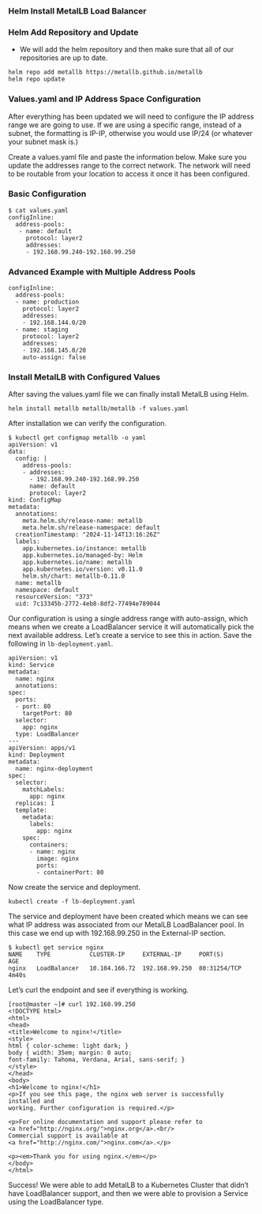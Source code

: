 ### Helm Install MetalLB Load Balancer

### Helm Add Repository and Update

- We will add the helm repository and then make sure that all of our repositories are up to date.

```
helm repo add metallb https://metallb.github.io/metallb
helm repo update
```

### Values.yaml and IP Address Space Configuration

After everything has been updated we will need to configure the IP address range we are going to use. If we are using a specific range, instead of a subnet, the formatting is IP-IP, otherwise you would use IP/24 (or whatever your subnet mask is.)

Create a values.yaml file and paste the information below. Make sure you update the addresses range to the correct network. The network will need to be routable from your location to access it once it has been configured.

### Basic Configuration

```
$ cat values.yaml 
configInline:
  address-pools:
   - name: default
     protocol: layer2
     addresses:
     - 192.168.99.240-192.168.99.250
```	 

### Advanced Example with Multiple Address Pools

```
configInline:
  address-pools:
  - name: production
    protocol: layer2
    addresses:
    - 192.168.144.0/20
  - name: staging
    protocol: layer2
    addresses:
    - 192.168.145.0/20
    auto-assign: false
```	

### Install MetalLB with Configured Values

After saving the values.yaml file we can finally install MetalLB using Helm.

`helm install metallb metallb/metallb -f values.yaml`

After installation we can verify the configuration.

```
$ kubectl get configmap metallb -o yaml
apiVersion: v1
data:
  config: |
    address-pools:
    - addresses:
      - 192.168.99.240-192.168.99.250
      name: default
      protocol: layer2
kind: ConfigMap
metadata:
  annotations:
    meta.helm.sh/release-name: metallb
    meta.helm.sh/release-namespace: default
  creationTimestamp: "2024-11-14T13:16:26Z"
  labels:
    app.kubernetes.io/instance: metallb
    app.kubernetes.io/managed-by: Helm
    app.kubernetes.io/name: metallb
    app.kubernetes.io/version: v0.11.0
    helm.sh/chart: metallb-0.11.0
  name: metallb
  namespace: default
  resourceVersion: "373"
  uid: 7c13345b-2772-4eb8-8df2-77494e789044
```

Our configuration is using a single address range with auto-assign, which means when we create a LoadBalancer service it will automatically pick the next available address. Let’s create a service to see this in action. Save the following in `lb-deployment.yaml`.

```
apiVersion: v1
kind: Service
metadata:
  name: nginx
  annotations:
spec:
  ports:
  - port: 80
    targetPort: 80
  selector:
    app: nginx
  type: LoadBalancer
---
apiVersion: apps/v1
kind: Deployment
metadata:
  name: nginx-deployment
spec:
  selector:
    matchLabels:
      app: nginx
  replicas: 1
  template:
    metadata:
      labels:
        app: nginx
    spec:
      containers:
      - name: nginx
        image: nginx
        ports:
        - containerPort: 80
```		

Now create the service and deployment.

`kubectl create -f lb-deployment.yaml`

The service and deployment have been created which means we can see what IP address was associated from our MetalLB LoadBalancer pool. In this case we end up with 192.168.99.250 in the External-IP section.

```
$ kubectl get service nginx
NAME    TYPE           CLUSTER-IP     EXTERNAL-IP     PORT(S)        AGE
nginx   LoadBalancer   10.104.166.72  192.168.99.250  80:31254/TCP   4m40s
```

Let’s curl the endpoint and see if everything is working.

```
[root@master ~]# curl 192.168.99.250
<!DOCTYPE html>
<html>
<head>
<title>Welcome to nginx!</title>
<style>
html { color-scheme: light dark; }
body { width: 35em; margin: 0 auto;
font-family: Tahoma, Verdana, Arial, sans-serif; }
</style>
</head>
<body>
<h1>Welcome to nginx!</h1>
<p>If you see this page, the nginx web server is successfully installed and
working. Further configuration is required.</p>

<p>For online documentation and support please refer to
<a href="http://nginx.org/">nginx.org</a>.<br/>
Commercial support is available at
<a href="http://nginx.com/">nginx.com</a>.</p>

<p><em>Thank you for using nginx.</em></p>
</body>
</html>
```

Success! We were able to add MetalLB to a Kubernetes Cluster that didn’t have LoadBalancer support, and then we were able to provision a Service using the LoadBalancer type.